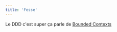 ```yaml
---
title: 'Fesse'
---
```


Le DDD c'est super ça parle de [Bounded Contexts](/garden/bounded-contexts)
